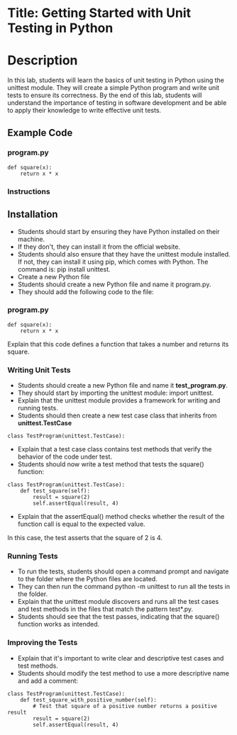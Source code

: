 # Title: Getting Started with Unit Testing in Python

# Description
In this lab, students will learn the basics of unit testing in Python using the unittest module. They will create a simple Python program and write unit tests to ensure its correctness. By the end of this lab, students will understand the importance of testing in software development and be able to apply their knowledge to write effective unit tests.

## Example Code

### program.py

```
def square(x):
    return x * x
```

### Instructions

## Installation

- Students should start by ensuring they have Python installed on their machine.
- If they don't, they can install it from the official website.
- Students should also ensure that they have the unittest module installed. If not, they can install it using pip, which comes with Python. The command is: pip install unittest.
- Create a new Python file
- Students should create a new Python file and name it program.py.
- They should add the following code to the file:

### program.py

```
def square(x):
    return x * x
```
Explain that this code defines a function that takes a number and returns its square.


### Writing Unit Tests

- Students should create a new Python file and name it **test_program.py**.
- They should start by importing the unittest module: import unittest.
- Explain that the unittest module provides a framework for writing and running tests.
- Students should then create a new test case class that inherits from **unittest.TestCase**
```
class TestProgram(unittest.TestCase):
```
- Explain that a test case class contains test methods that verify the behavior of the code under test.
- Students should now write a test method that tests the square() function:
```
class TestProgram(unittest.TestCase):
    def test_square(self):
        result = square(2)
        self.assertEqual(result, 4)
```
- Explain that the assertEqual() method checks whether the result of the function call is equal to the expected value.

In this case, the test asserts that the square of 2 is 4.

### Running Tests

- To run the tests, students should open a command prompt and navigate to the folder where the Python files are located.
- They can then run the command python -m unittest to run all the tests in the folder.
- Explain that the unittest module discovers and runs all the test cases and test methods in the files that match the pattern test*.py.
- Students should see that the test passes, indicating that the square() function works as intended.

### Improving the Tests

- Explain that it's important to write clear and descriptive test cases and test methods.
- Students should modify the test method to use a more descriptive name and add a comment:
```
class TestProgram(unittest.TestCase):
    def test_square_with_positive_number(self):
        # Test that square of a positive number returns a positive result
        result = square(2)
        self.assertEqual(result, 4)
```
